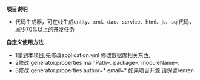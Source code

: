 **项目说明** 
- 代码生成器，可在线生成entity、xml、dao、service、html、js、sql代码，减少70%以上的开发任务

**自定义使用方法** 
- 1拿到本项目,先修改application.yml 修改数据库相关东西,
- 2修改  generator.properties  mainPath=*.* package=*.*  moduleName=*.*
- 3修改  generator.properties  author=*  email=* 如果项目开源.请保留renren
